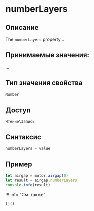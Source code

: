 # numberLayers

## Описание
The `numberLayers` property...

## Принимаемые значения:
...

## Тип значения свойства
`Number`

## Доступ
`Чтение\Запись`

## Синтаксис
```javascript
numberLayers = value
```

## Пример
```javascript linenums="1"
let airgap = motor.airgap(0)
let result = airgap.numberLayers
console.info(result)
```

!!! info "См. также"

    []()

